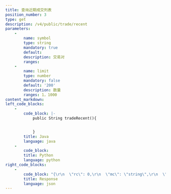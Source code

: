 ```yaml
---
title: 查询近期成交列表
position_number: 3
type: get
description: /v4/public/trade/recent
parameters:
    -
        name: symbol
        type: string
        mandatory: true
        default:
        description: 交易对
        ranges:
    -
        name: limit
        type: number
        mandatory: false
        default: '200'
        description: 数量
        ranges: 1，1000
content_markdown:
left_code_blocks:
    -
        code_block: |-
            public String tradeRecent(){


            }
        title: Java
        language: java
    -
        code_block:
        title: Python
        language: python
right_code_blocks:
    -
        code_block: "{\r\n  \"rc\": 0,\r\n  \"mc\": \"string\",\r\n  \"ma\": [\r\n    {}\r\n  ],\r\n  \"result\": [\r\n    {\r\n      \"i\": 0,   //ID\r\n      \"t\": 0,   //成交时间(time)\r\n      \"p\": \"string\", //成交价(price)\r\n      \"q\": \"string\",  //成交量(quantity)\r\n      \"v\": \"string\",  //成交额(volume)\r\n      \"b\": true   //方向(buyerMaker)\r\n    }\r\n  ]\r\n}"
        title: Response
        language: json
---
```

